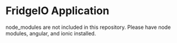 # FridgeIO Application

node_modules are not included in this repository. Please have node modules, angular, and ionic installed.  
